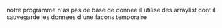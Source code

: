 notre programme n'as pas de base de donnee il utilise des arraylist dont il sauvegarde les donnees d'une facons temporaire 
